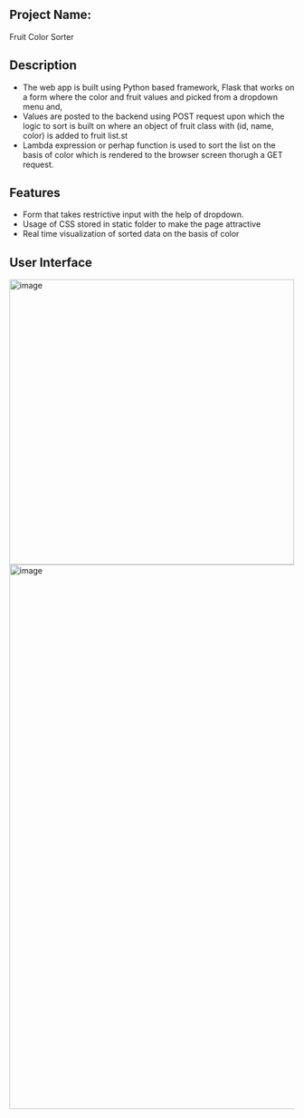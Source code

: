 ## Project Name:
Fruit Color Sorter

## Description

- The web app is built using Python based framework, Flask that works on a form where the color and fruit values and picked from a dropdown menu 
and,
- Values are posted to the backend using POST request upon which the logic to sort is built on where an object of fruit class with (id, name, color) is added to fruit list.st
- Lambda expression or perhap function is used to sort the list on the basis of color which is rendered to the browser screen thorugh a GET request.

## Features

- Form that takes restrictive input with the help of dropdown.
- Usage of CSS stored in static folder to make the page attractive
- Real time visualization of sorted data on the basis of color

## User Interface
<img width="503" alt="image" src="https://github.com/alimalim77/flask-internshala/assets/52186295/172c4ab4-0f80-4021-9c4a-0f9b3c8b20f9">
<img width="960" alt="image" src="https://github.com/alimalim77/flask-internshala/assets/52186295/2b3ec116-89f4-4f8e-8023-e2bff2c31435">

